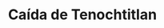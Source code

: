 ﻿---
title: "Caída de Tenochtitlan"
permalink: periodes_531.html
layout: periode
dataInici: 1521-05-26
dataFi: 1521-08-13
sidebar: periodes
pares:
  - 397:
    title: "Conquista de México"
    dataInici: "(1519)"
    dataFi: "(1521)"

fills:
jocsPrincipals:
  - title: "Cortes: Conquest of the Aztec Empire"
    bggId: 6037

jocsEscenaris:
jocsEpoca:
jocsEpocaEscenaris:
---
